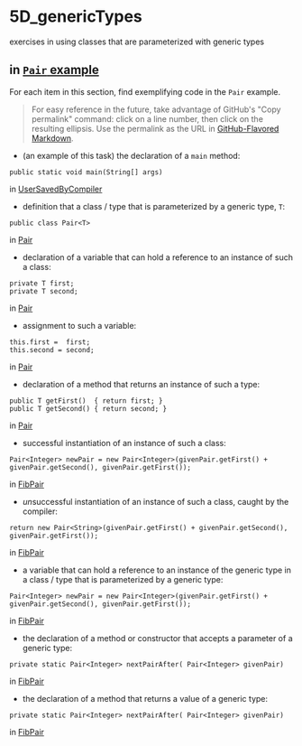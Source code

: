 # 5D_genericTypes

exercises in using classes that are parameterized with
generic types

## in [`Pair` example](https://github.com/stuyvesant-cs/solutionsHolmes/tree/master/2019-04-05_PairOfGenerics)

For each item in this section, find exemplifying code in the `Pair` example.
>For easy reference in the future, take advantage of
GitHub's "Copy permalink" command: click on a line number,
then click on the resulting ellipsis. Use the permalink as the URL
in [GitHub-Flavored Markdown](https://help.github.com/en/articles/basic-writing-and-formatting-syntax#links).


- (an example of this task) the declaration of a `main` method:
```
public static void main(String[] args)
```
in [UserSavedByCompiler](https://github.com/stuyvesant-cs/solutionsHolmes/blob/21b641c9dda3c43d3e71de138c24c29f11687d88/2019-04-05_PairOfGenerics/UserSavedByCompiler.java#L11)


- definition that a class / type that is parameterized by a generic type, `T`:
```
public class Pair<T> 
```
in [Pair](https://github.com/LeiaPark/5D_genericTypes/blob/master/FibPair/Pair.java#L8)


- declaration of a variable that can hold a reference to an instance
of such a class:
```
private T first;
private T second;
```
in [Pair](https://github.com/LeiaPark/5D_genericTypes/blob/master/FibPair/Pair.java#L10)


- assignment to such a variable:
```
this.first =  first;
this.second = second;
```
in [Pair](https://github.com/LeiaPark/5D_genericTypes/blob/master/FibPair/Pair.java#L14)


- declaration of a method that returns an instance of such a type:
```
public T getFirst()  { return first; }
public T getSecond() { return second; }
```
in [Pair](https://github.com/LeiaPark/5D_genericTypes/blob/master/FibPair/Pair.java#L22)


- successful instantiation of an instance of such a class:
```
Pair<Integer> newPair = new Pair<Integer>(givenPair.getFirst() + givenPair.getSecond(), givenPair.getFirst());
```
in [FibPair](https://github.com/LeiaPark/5D_genericTypes/blob/master/FibPair/FibPair.java#L57)


- *un*successful instantiation of an instance of such a class,
caught by the compiler:
```
return new Pair<String>(givenPair.getFirst() + givenPair.getSecond(), givenPair.getFirst());
```
in [FibPair](https://github.com/LeiaPark/5D_genericTypes/blob/master/FibPair/FibPair.java#L60)


- a variable that can hold a reference to an instance of the generic type
in a class / type that is parameterized by a generic type:
```
Pair<Integer> newPair = new Pair<Integer>(givenPair.getFirst() + givenPair.getSecond(), givenPair.getFirst());
```
in [FibPair](https://github.com/LeiaPark/5D_genericTypes/blob/master/FibPair/FibPair.java#L57)


- the declaration of a method or constructor that accepts a parameter of a generic type:
```
private static Pair<Integer> nextPairAfter( Pair<Integer> givenPair)
```
in [FibPair](https://github.com/LeiaPark/5D_genericTypes/blob/master/FibPair/FibPair.java#L56)


- the declaration of a method that returns a value of a generic type:
```
private static Pair<Integer> nextPairAfter( Pair<Integer> givenPair)
```
in [FibPair](https://github.com/LeiaPark/5D_genericTypes/blob/master/FibPair/FibPair.java#L56)


